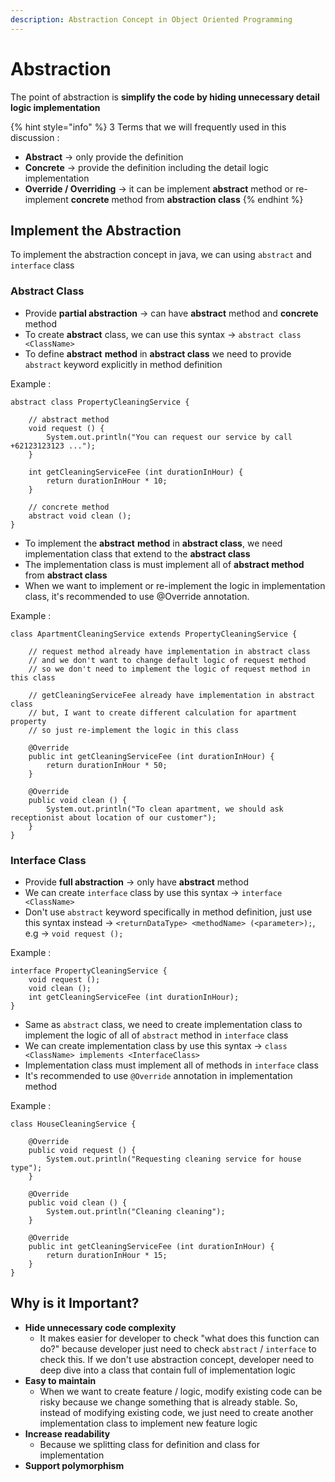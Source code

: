 ```yaml
---
description: Abstraction Concept in Object Oriented Programming
---
```


# Abstraction

The point of abstraction is **simplify the code by hiding unnecessary detail logic implementation**

{% hint style="info" %}
3 Terms that we will frequently used in this discussion :

* **Abstract** -> only provide the definition
* **Concrete** -> provide the definition including the detail logic implementation
* **Override / Overriding** -> it can be implement **abstract** method or re-implement **concrete** method from **abstraction class**
{% endhint %}

## Implement the Abstraction

To implement the abstraction concept in java, we can using `abstract` and `interface` class

### Abstract Class

* Provide **partial abstraction** -> can have **abstract** method and **concrete** method
* To create **abstract** class, we can use this syntax -> `abstract class <ClassName>`
* To define **abstract** **method** in **abstract class** we need to provide `abstract` keyword explicitly in method definition

Example :&#x20;

```
abstract class PropertyCleaningService {
    
    // abstract method
    void request () {
        System.out.println("You can request our service by call +62123123123 ...");
    }
    
    int getCleaningServiceFee (int durationInHour) {
        return durationInHour * 10;
    }
    
    // concrete method
    abstract void clean ();
}
```

* To implement the **abstract** **method** in **abstract class**, we need implementation class that extend to the **abstract class**&#x20;
* The implementation class is must implement all of **abstract method** from **abstract class**
* When we want to implement or re-implement the logic in implementation class, it's recommended to use @Override annotation.

Example :&#x20;

```
class ApartmentCleaningService extends PropertyCleaningService {

    // request method already have implementation in abstract class
    // and we don't want to change default logic of request method
    // so we don't need to implement the logic of request method in this class
    
    // getCleaningServiceFee already have implementation in abstract class
    // but, I want to create different calculation for apartment property
    // so just re-implement the logic in this class
    
    @Override
    public int getCleaningServiceFee (int durationInHour) {
        return durationInHour * 50;
    }
    
    @Override
    public void clean () {
        System.out.println("To clean apartment, we should ask receptionist about location of our customer"); 
    }
}
```

### Interface Class

* Provide **full abstraction** -> only have **abstract** method
* We can create `interface` class by use this syntax -> `interface <ClassName>`
* Don't use `abstract` keyword specifically in method definition, just use this syntax instead -> `<returnDataType> <methodName> (<parameter>);`, e.g -> `void request ();`

Example :&#x20;

```
interface PropertyCleaningService {
    void request ();
    void clean ();
    int getCleaningServiceFee (int durationInHour);
}   
```

* Same as `abstract` class, we need to create implementation class to implement the logic of all of `abstract` method in `interface` class
* We can create implementation class by use this syntax -> `class <ClassName> implements <InterfaceClass>`
* Implementation class must implement all of methods in `interface` class
* It's recommended to use `@Override` annotation in implementation method

Example :&#x20;

```
class HouseCleaningService {

    @Override
    public void request () {
        System.out.println("Requesting cleaning service for house type");
    }
    
    @Override
    public void clean () {
        System.out.println("Cleaning cleaning");
    }
    
    @Override
    public int getCleaningServiceFee (int durationInHour) {
        return durationInHour * 15;
    }
}    
```

## Why is it Important?

* **Hide unnecessary code complexity**
  * It makes easier for developer to check "what does this function can do?" because developer just need to check `abstract` / `interface` to check this. If we don't use abstraction concept, developer need to deep dive into a class that contain full of implementation logic&#x20;
* **Easy to maintain**&#x20;
  * When we want to create feature / logic, modify existing code can be risky because we change something that is already stable. So, instead of modifying existing code, we just need to create another implementation class to implement new feature logic
* **Increase readability**
  * Because we splitting class for definition and class for implementation
* **Support polymorphism**
